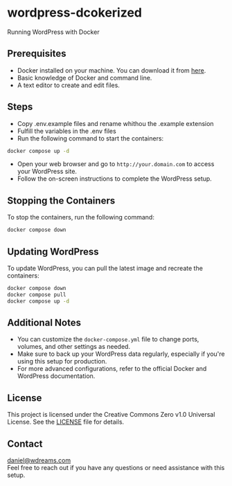 # wordpress-dcokerized
Running WordPress with Docker

## Prerequisites
- Docker installed on your machine. You can download it from [here](https://www.docker.com/get-started).
- Basic knowledge of Docker and command line.
- A text editor to create and edit files.
## Steps
- Copy .env.example files and rename whithou the .example extension
- Fulfill the variables in the .env files
- Run the following command to start the containers:
```bash
docker compose up -d
```
- Open your web browser and go to `http://your.domain.com` to access your WordPress site.
- Follow the on-screen instructions to complete the WordPress setup.
## Stopping the Containers
To stop the containers, run the following command:
```bash
docker compose down
```
## Updating WordPress
To update WordPress, you can pull the latest image and recreate the containers:
```bash
docker compose down
docker compose pull
docker compose up -d
```
## Additional Notes
- You can customize the `docker-compose.yml` file to change ports, volumes, and other settings as needed.
- Make sure to back up your WordPress data regularly, especially if you're using this setup for production.
- For more advanced configurations, refer to the official Docker and WordPress documentation.
## License
This project is licensed under the Creative Commons Zero v1.0 Universal License. See the [LICENSE](LICENSE) file for details.
## Contact
daniel@wdreams.com  
Feel free to reach out if you have any questions or need assistance with this setup.
